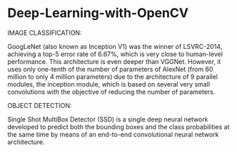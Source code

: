 # Deep-Learning-with-OpenCV

IMAGE CLASSIFICATION: 

GoogLeNet (also known as Inception V1) was the winner of LSVRC-2014, achieving a top-5 error rate of 6.67%, which is very close to human-level performance. 
This architecture is even deeper than VGGNet. However, it uses only one-tenth of the number of parameters of AlexNet (from 60 million to only 4 million parameters) 
due to the architecture of 9 parallel modules, the inception module, which is based on several very small convolutions with the objective of reducing the number of parameters.

OBJECT DETECTION:

Single Shot MultiBox Detector (SSD) is a single deep neural network developed to predict both the bounding boxes and the class probabilities at the same time by means of an 
end-to-end convolutional neural network architecture.
